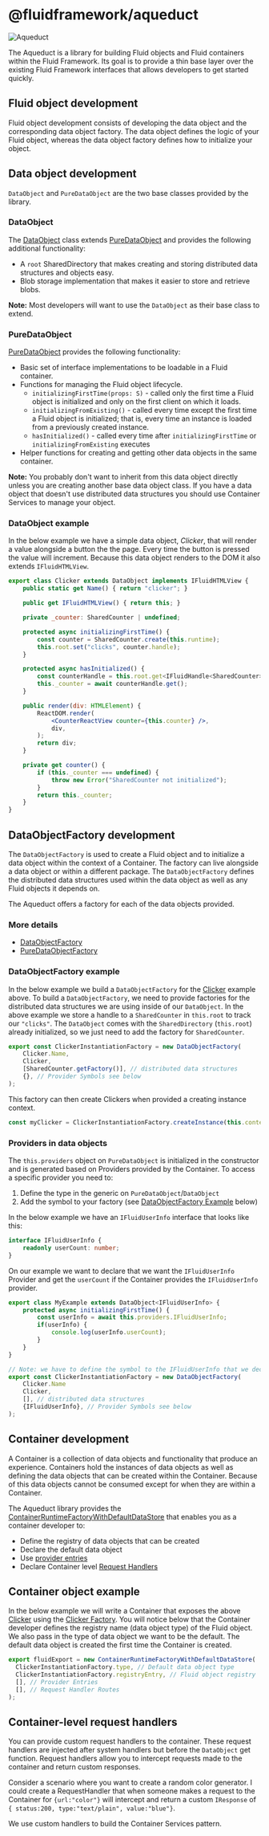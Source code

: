 # @fluidframework/aqueduct

![Aqueduct](https://publicdomainvectors.org/photos/johnny-automatic-Roman-aqueducts.png)

The Aqueduct is a library for building Fluid objects and Fluid containers within the Fluid Framework. Its goal is to
provide a thin base layer over the existing Fluid Framework interfaces that allows developers to get started quickly.

## Fluid object development

Fluid object development consists of developing the data object and the corresponding data object factory. The data
object defines the logic of your Fluid object, whereas the data object factory defines how to initialize your object.

## Data object development

`DataObject` and `PureDataObject` are the two base classes provided by the library.

### DataObject

The [DataObject][] class extends [PureDataObject](#puredataobject) and provides the following additional functionality:

- A `root` SharedDirectory that makes creating and storing distributed data structures and objects easy.
- Blob storage implementation that makes it easier to store and retrieve blobs.

**Note:** Most developers will want to use the `DataObject` as their base class to extend.

### PureDataObject

[PureDataObject][] provides the following functionality:

- Basic set of interface implementations to be loadable in a Fluid container.
- Functions for managing the Fluid object lifecycle.
  - `initializingFirstTime(props: S)` - called only the first time a Fluid object is initialized and only on the first
    client on which it loads.
  - `initializingFromExisting()` - called every time except the first time a Fluid object is initialized; that is, every
    time an instance is loaded from a previously created instance.
  - `hasInitialized()` - called every time after `initializingFirstTime` or `initializingFromExisting` executes
- Helper functions for creating and getting other data objects in the same container.

**Note:** You probably don't want to inherit from this data object directly unless you are creating another base data
object class. If you have a data object that doesn't use distributed data structures you should use Container Services
to manage your object.

### DataObject example

In the below example we have a simple data object, *Clicker*, that will render a value alongside a button the the page.
Every time the button is pressed the value will increment. Because this data object renders to the DOM it also extends
`IFluidHTMLView`.

```jsx
export class Clicker extends DataObject implements IFluidHTMLView {
    public static get Name() { return "clicker"; }

    public get IFluidHTMLView() { return this; }

    private _counter: SharedCounter | undefined;

    protected async initializingFirstTime() {
        const counter = SharedCounter.create(this.runtime);
        this.root.set("clicks", counter.handle);
    }

    protected async hasInitialized() {
        const counterHandle = this.root.get<IFluidHandle<SharedCounter>>("clicks");
        this._counter = await counterHandle.get();
    }

    public render(div: HTMLElement) {
        ReactDOM.render(
            <CounterReactView counter={this.counter} />,
            div,
        );
        return div;
    }

    private get counter() {
        if (this._counter === undefined) {
            throw new Error("SharedCounter not initialized");
        }
        return this._counter;
    }
}
```

## DataObjectFactory development

The `DataObjectFactory` is used to create a Fluid object and to initialize a data object within the context of a
Container. The factory can live alongside a data object or within a different package. The `DataObjectFactory` defines
the distributed data structures used within the data object as well as any Fluid objects it depends on.

The Aqueduct offers a factory for each of the data objects provided.

### More details

- [DataObjectFactory][]
- [PureDataObjectFactory][]

### DataObjectFactory example

In the below example we build a `DataObjectFactory` for the [Clicker](#dataobject-example) example above. To build a
`DataObjectFactory`, we need to provide factories for the distributed data structures we are using inside of our
`DataObject`. In the above example we store a handle to a `SharedCounter` in `this.root` to track our `"clicks"`. The
`DataObject` comes with the `SharedDirectory` (`this.root`) already initialized, so we just need to add the factory for
`SharedCounter`.

```typescript
export const ClickerInstantiationFactory = new DataObjectFactory(
    Clicker.Name,
    Clicker,
    [SharedCounter.getFactory()], // distributed data structures
    {}, // Provider Symbols see below
);
```

This factory can then create Clickers when provided a creating instance context.

```typescript
const myClicker = ClickerInstantiationFactory.createInstance(this.context) as Clicker;
```

### Providers in data objects

The `this.providers` object on `PureDataObject` is initialized in the constructor and is generated based on Providers
provided by the Container. To access a specific provider you need to:

1. Define the type in the generic on `PureDataObject`/`DataObject`
2. Add the symbol to your factory (see [DataObjectFactory Example](#dataobjectfactory-example) below)

In the below example we have an `IFluidUserInfo` interface that looks like this:

```typescript
interface IFluidUserInfo {
    readonly userCount: number;
}
```

On our example we want to declare that we want the `IFluidUserInfo` Provider and get the `userCount` if the Container
provides the `IFluidUserInfo` provider.

```typescript
export class MyExample extends DataObject<IFluidUserInfo> {
    protected async initializingFirstTime() {
        const userInfo = await this.providers.IFluidUserInfo;
        if(userInfo) {
            console.log(userInfo.userCount);
        }
    }
}

// Note: we have to define the symbol to the IFluidUserInfo that we declared above. This is compile time checked.
export const ClickerInstantiationFactory = new DataObjectFactory(
    Clicker.Name
    Clicker,
    [], // distributed data structures
    {IFluidUserInfo}, // Provider Symbols see below
);
```

## Container development

A Container is a collection of data objects and functionality that produce an experience. Containers hold the instances
of data objects as well as defining the data objects that can be created within the Container. Because of this data
objects cannot be consumed except for when they are within a Container.

The Aqueduct library provides the [ContainerRuntimeFactoryWithDefaultDataStore][] that enables you as a container
developer to:

- Define the registry of data objects that can be created
- Declare the default data object
- Use [provider entries](#provider-entries-development)
- Declare Container level [Request Handlers](#container-level-request-handlers)

## Container object example

In the below example we will write a Container that exposes the above [Clicker](#dataobject-example) using the
[Clicker Factory](#dataobjectfactory-example). You will notice below that the Container developer defines the
registry name (data object type) of the Fluid object. We also pass in the type of data object we want to be the default.
The default data object is created the first time the Container is created.

```typescript
export fluidExport = new ContainerRuntimeFactoryWithDefaultDataStore(
  ClickerInstantiationFactory.type, // Default data object type
  ClickerInstantiationFactory.registryEntry, // Fluid object registry
  [], // Provider Entries
  [], // Request Handler Routes
);
```

## Container-level request handlers

You can provide custom request handlers to the container. These request handlers are injected after system handlers but
before the `DataObject` get function. Request handlers allow you to intercept requests made to the container and return
custom responses.

Consider a scenario where you want to create a random color generator. I could create a RequestHandler that when someone
makes a request to the Container for `{url:"color"}` will intercept and return a custom `IResponse` of `{ status:200,
type:"text/plain", value:"blue"}`.

We use custom handlers to build the Container Services pattern.

<!-- Links -->
[ContainerRuntimeFactoryWithDefaultDataStore]: https://github.com/microsoft/FluidFramework/blob/main/packages/framework/aqueduct/src/containerRuntimeFactories/containerRuntimeFactoryWithDefaultDataStore.ts
[DataObject]: https://github.com/microsoft/FluidFramework/blob/main/packages/framework/aqueduct/src/data-objects/dataObject.ts
[DataObjectFactory]: https://github.com/microsoft/FluidFramework/blob/main/packages/framework/aqueduct/src/data-object-factories/dataObjectFactory.ts
[PureDataObject]: https://github.com/microsoft/FluidFramework/blob/main/packages/framework/aqueduct/src/data-object-factories/pureDataObject.ts
[PureDataObjectFactory]: https://github.com/microsoft/FluidFramework/blob/main/packages/framework/aqueduct/src/data-object-factories/pureDataObjectFactory.ts
